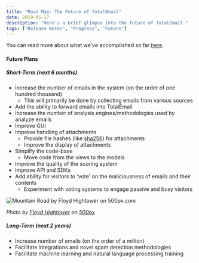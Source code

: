 ```yaml
---
title: "Road Map: The Future of TotalEmail"
date: 2019-05-17
description: "Here's a brief glimpse into the future of TotalEmail."
tags: ["Release Notes", "Progress", "Future"]
---
```


You can read more about what we've accomplished so far [here](/change-log/).

#### Future Plans

##### Short-Term (next 6 months)

- Increase the number of emails in the system (on the order of one hundred thousand)
    - This will primarily be done by collecting emails from various sources
- Add the ability to forward emails into TotalEmail
- Increase the number of analysis engines/methodologies used by analyze emails
- Improve GUI
- Improve handling of attachments
    - Provide file hashes (like [sha256](https://en.wikipedia.org/wiki/SHA-2)) for attachments
    - Improve the display of attachments
- Simplify the code-base
    - Move code from the views to the models
- Improve the quality of the scoring system
- Improve API and SDKs
- Add ability for visitors to 'vote' on the maliciousness of emails and their contents
    - Experiment with voting systems to engage passive and busy visitors

<img src='https://drscdn.500px.org/photo/245669351/m%3D900/v2?user_id=23113227&webp=true&sig=d6b782189bcb707755522d5d32563704a61d685af1df3d5c0c751a855541f855' alt='Mountain Road by Floyd Hightower on 500px.com'>

*Photo by [Floyd Hightower](https://hightower.space/) on [500px](https://500px.com/photo/245669351/mountain-road-by-floyd-hightower)*

##### Long-Term (next 2 years)

- Increase number of emails (on the order of a million)
- Facilitate integrations and novel spam detection methodologies
- Facilitate machine learning and natural language processing training
